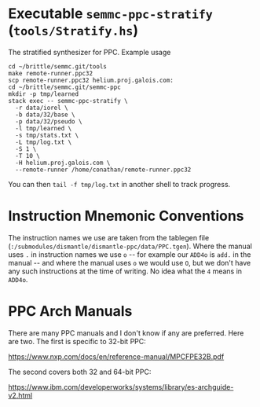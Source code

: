 Executable `semmc-ppc-stratify` (`tools/Stratify.hs`)
======================================

The stratified synthesizer for PPC. Example usage

    cd ~/brittle/semmc.git/tools
    make remote-runner.ppc32
    scp remote-runner.ppc32 helium.proj.galois.com:
    cd ~/brittle/semmc.git/semmc-ppc
    mkdir -p tmp/learned
    stack exec -- semmc-ppc-stratify \
      -r data/iorel \
      -b data/32/base \
      -p data/32/pseudo \
      -l tmp/learned \
      -s tmp/stats.txt \
      -L tmp/log.txt \
      -S 1 \
      -T 10 \
      -H helium.proj.galois.com \
      --remote-runner /home/conathan/remote-runner.ppc32

You can then `tail -f tmp/log.txt` in another shell to track progress.

Instruction Mnemonic Conventions
================================

The instruction names we use are taken from the tablegen file
(`:/submodules/dismantle/dismantle-ppc/data/PPC.tgen`). Where the manual
uses `.` in instruction names we use `o` -- for example our `ADD4o` is `add.`
in the manual -- and where the manual uses `o` we would use `O`, but we
don't have any such instructions at the time of writing. No idea what
the `4` means in `ADD4o`.

PPC Arch Manuals
================

There are many PPC manuals and I don't know if any are preferred. Here
are two. The first is specific to 32-bit PPC:

https://www.nxp.com/docs/en/reference-manual/MPCFPE32B.pdf

The second covers both 32 and 64-bit PPC:

https://www.ibm.com/developerworks/systems/library/es-archguide-v2.html
